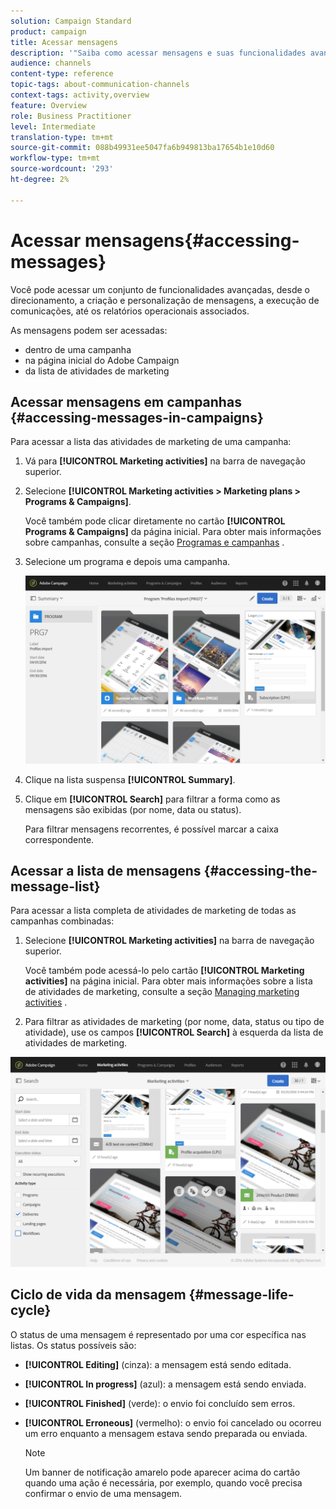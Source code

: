 ```yaml
---
solution: Campaign Standard
product: campaign
title: Acessar mensagens
description: '"Saiba como acessar mensagens e suas funcionalidades avançadas: criação, direcionamento, personalização, execução e relatórios."'
audience: channels
content-type: reference
topic-tags: about-communication-channels
context-tags: activity,overview
feature: Overview
role: Business Practitioner
level: Intermediate
translation-type: tm+mt
source-git-commit: 088b49931ee5047fa6b949813ba17654b1e10d60
workflow-type: tm+mt
source-wordcount: '293'
ht-degree: 2%

---
```



# Acessar mensagens{#accessing-messages}

Você pode acessar um conjunto de funcionalidades avançadas, desde o direcionamento, a criação e personalização de mensagens, a execução de comunicações, até os relatórios operacionais associados.

As mensagens podem ser acessadas:

* dentro de uma campanha
* na página inicial do Adobe Campaign
* da lista de atividades de marketing

## Acessar mensagens em campanhas {#accessing-messages-in-campaigns}

Para acessar a lista das atividades de marketing de uma campanha:

1. Vá para **[!UICONTROL Marketing activities]** na barra de navegação superior.
1. Selecione **[!UICONTROL Marketing activities > Marketing plans > Programs & Campaigns]**.

   Você também pode clicar diretamente no cartão **[!UICONTROL Programs & Campaigns]** da página inicial. Para obter mais informações sobre campanhas, consulte a seção [Programas e campanhas](../../start/using/programs-and-campaigns.md) .

1. Selecione um programa e depois uma campanha.

   ![](assets/delivery_list_1.png)

1. Clique na lista suspensa **[!UICONTROL Summary]**.
1. Clique em **[!UICONTROL Search]** para filtrar a forma como as mensagens são exibidas (por nome, data ou status).

   Para filtrar mensagens recorrentes, é possível marcar a caixa correspondente.

## Acessar a lista de mensagens {#accessing-the-message-list}

Para acessar a lista completa de atividades de marketing de todas as campanhas combinadas:

1. Selecione **[!UICONTROL Marketing activities]** na barra de navegação superior.

   Você também pode acessá-lo pelo cartão **[!UICONTROL Marketing activities]** na página inicial. Para obter mais informações sobre a lista de atividades de marketing, consulte a seção [Managing marketing activities](../../start/using/marketing-activities.md#creating-a-marketing-activity) .

1. Para filtrar as atividades de marketing (por nome, data, status ou tipo de atividade), use os campos **[!UICONTROL Search]** à esquerda da lista de atividades de marketing.

![](assets/delivery_list_2.png)

## Ciclo de vida da mensagem {#message-life-cycle}

O status de uma mensagem é representado por uma cor específica nas listas. Os status possíveis são:

* **[!UICONTROL Editing]** (cinza): a mensagem está sendo editada.
* **[!UICONTROL In progress]** (azul): a mensagem está sendo enviada.
* **[!UICONTROL Finished]** (verde): o envio foi concluído sem erros.
* **[!UICONTROL Erroneous]** (vermelho): o envio foi cancelado ou ocorreu um erro enquanto a mensagem estava sendo preparada ou enviada.

   >[!NOTE]
   >
   >Um banner de notificação amarelo pode aparecer acima do cartão quando uma ação é necessária, por exemplo, quando você precisa confirmar o envio de uma mensagem.
